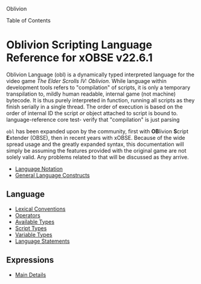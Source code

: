 Oblivion

Table of Contents

# Oblivion Scripting Language Reference for xOBSE v22.6.1
Oblivion Language (obl) is a dynamically typed interpreted language for the video game _The Elder
Scrolls IV: Oblivion_. While language within development tools refers to "compilation" of scripts,
it is only a temporary transpilation to, mildly human readable, internal game (not machine)
bytecode. It is thus purely interpreted in function, running all scripts as they finish serially
in a single thread. The order of execution is based on the order of internal ID the script _or_
object attached to script is bound to.
language-reference core test- verify that "compilation" is just parsing

`obl` has been expanded upon by the community, first with **OB**livion **S**cript **E**xtender
(OBSE), then in recent years with xOBSE. Because of the wide spread usage and the greatly expanded
syntax, this documentation will simply be assuming the features provided with the original game
are not solely valid. Any problems related to that will be discussed as they arrive.

- [Language Notation](notation.md)
- [General Language Constructs](constructs.md)

## Language
- [Lexical Conventions](language/lexical.md)
- [Operators](language/operators.md)
- [Available Types](language/Types.md)
- [Script Types](language/script-types.md)
- [Variable Types](language/variables.md)
- [Language Statements](language/statements.md)

## Expressions
- [Main Details](expressions/main.md)

